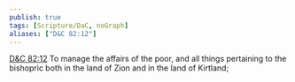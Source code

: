 ```yaml
---
publish: true
tags: [Scripture/DaC, noGraph]
aliases: ["D&C 82:12"]
---
```

[D&C 82:12](https://churchofjesuschrist.org/study/scriptures/dc-testament/dc/82?lang=eng&id=p12#p12) To manage the affairs of the poor, and all things pertaining to the bishopric both in the land of Zion and in the land of Kirtland;
